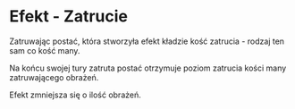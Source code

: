 # Efekt - Zatrucie

Zatruwając postać, która stworzyła efekt kładzie kość zatrucia - rodzaj ten sam co kość many.

Na końcu swojej tury zatruta postać otrzymuje poziom zatrucia kości many zatruwającego obrażeń.

Efekt zmniejsza się o ilość obrażeń.
